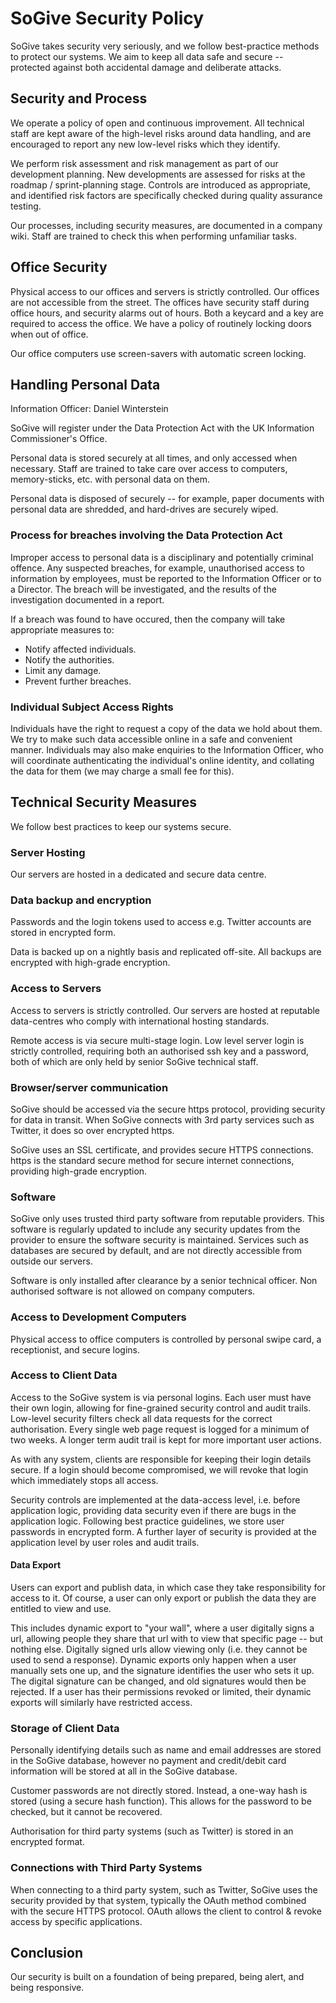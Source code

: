 # SoGive Security Policy

SoGive takes security very seriously, and we follow best-practice methods to protect our systems.
We aim to keep all data safe and secure -- protected
against both accidental damage and deliberate attacks.

## Security and Process

We operate a policy of open and continuous improvement. All technical
staff are kept aware of the high-level risks around data handling, and
are encouraged to report any new low-level risks which they identify.

We perform risk assessment and risk management as part of our
development planning. New developments are assessed for risks at the
roadmap / sprint-planning stage. Controls are introduced as
appropriate, and identified risk factors are specifically checked
during quality assurance testing.

Our processes, including security measures, are documented in a
company wiki. Staff are trained to check this when performing
unfamiliar tasks.

## Office Security

Physical access to our offices and servers is strictly controlled.
Our offices are not accessible from the street. The offices have security staff during office hours, and security alarms out of hours.  Both a keycard and a key are required to access the office. We have a policy of routinely locking doors when out of office.

Our office computers use screen-savers with automatic screen locking.


## Handling Personal Data

Information Officer: Daniel Winterstein

SoGive will register under the Data Protection Act with the UK Information Commissioner's Office.

Personal data is stored securely at all times, and only accessed when necessary.
Staff are trained to take care over access to computers, memory-sticks, etc. with personal data on them.

Personal data is disposed of securely -- for example, paper documents with personal data are shredded, and hard-drives 
are securely wiped.
<!-- Hetzner use the US government standard NISPOM / DoD 5220.22-M method -->

### Process for breaches involving the Data Protection Act

Improper access to personal data is a disciplinary and potentially criminal offence.
Any suspected breaches, for example, unauthorised access to information by employees, must be reported to the Information Officer or to a Director.
The breach will be investigated, and the results of the investigation documented in a report.

If a breach was found to have occured, then the company will take appropriate measures to:

 - Notify affected individuals.
 - Notify the authorities.
 - Limit any damage.
 - Prevent further breaches.

### Individual Subject Access Rights

Individuals have the right to request a copy of the data we hold about them.
We try to make such data accessible online in a safe and convenient manner. 
Individuals may also make enquiries to the Information Officer, who will coordinate authenticating the individual's online identity, and collating the data for them (we may charge a small fee for this).

## Technical Security Measures

We follow best practices to keep our systems secure.

### Server Hosting

Our servers are hosted in a dedicated and secure data centre. 

### Data backup and encryption

Passwords and the login tokens used to access e.g. Twitter accounts are stored in encrypted form.

Data is backed up on a nightly basis and replicated off-site. All backups are encrypted with high-grade encryption.

### Access to Servers

Access to servers is strictly controlled. Our servers are hosted at reputable data-centres who comply with international hosting standards. 

Remote access is via secure multi-stage login. Low level server login is strictly controlled, requiring both an
authorised ssh key and a password, both of which are only held by
senior SoGive technical staff. 

### Browser/server communication

SoGive should be accessed via the secure https protocol, providing
security for data in transit. When SoGive connects with 3rd party
services such as Twitter, it does so over encrypted https.

SoGive uses an SSL certificate, and provides secure HTTPS connections. https is the standard secure method 
for secure internet connections, providing high-grade encryption.

### Software

SoGive only uses trusted third party software from reputable providers. This software is regularly updated to include any security updates from the provider to ensure the software security is maintained.
Services such as databases are secured by default, and are not directly accessible from outside our servers.

Software is only installed after clearance by a senior technical officer. Non authorised software is not allowed on company computers.

### Access to Development Computers

Physical access to office computers is controlled by personal swipe card, a receptionist, and secure logins. 

### Access to Client Data

Access to the SoGive system is via personal logins. Each user must have their own login, allowing for fine-grained security
control and audit trails. 
Low-level security filters check all data requests for the correct authorisation.
Every single web page request is logged for a minimum of two weeks. A longer term audit trail is kept for more important user actions. 

As with any system, clients are responsible for keeping their login details secure. 
If a login should become compromised, we will revoke that login which immediately stops all access.

Security controls are implemented at the data-access level, i.e. before
application logic, providing data security even if there are bugs in
the application logic. Following best practice guidelines, we store
user passwords in encrypted form. A further layer of security is
provided at the application level by user roles and audit trails.


#### Data Export

Users can export and publish data, in which case they take responsibility for access to it. Of course, a user can only export or publish the data they are entitled to view and use.

This includes dynamic export to "your wall", where a user digitally signs a url, allowing people they share that url with to view that specific page -- but nothing else. Digitally signed urls allow viewing only (i.e. they cannot be used to send a response). Dynamic exports only happen when a user manually sets one up, and the signature identifies the user who sets it up. The digital signature can be changed, and old signatures would then be rejected. If a user has their permissions revoked or limited, their dynamic exports will similarly have restricted access.


### Storage of Client Data

Personally identifying details such as name and email addresses are stored in the SoGive database, however no payment and credit/debit card information will be stored at all in the SoGive database. 

Customer passwords are not directly stored. Instead, a one-way hash is stored (using a secure hash function). This allows for the password to be checked, but it cannot be recovered.

Authorisation for third party systems (such as Twitter) is stored in an encrypted format. 


### Connections with Third Party Systems

When connecting to a third party system, such as Twitter, SoGive uses the security provided by that system, typically the OAuth method combined with the secure HTTPS protocol. OAuth allows the client to control & revoke access by specific applications.


## Conclusion

Our security is built on a foundation of being prepared, being alert, and being responsive.

